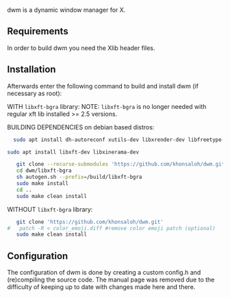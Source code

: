 dwm is a dynamic window manager for X.

Requirements
------------
In order to build dwm you need the Xlib header files.

Installation
------------
Afterwards enter the following command to build and install dwm (if
necessary as root):

WITH `libxft-bgra` library:
NOTE: `libxft-bgra` is no longer needed with regular xft lib installed >= 2.5 versions.

BUILDING DEPENDENCIES
on debian based distros:
```sh
  sudo apt install dh-autoreconf xutils-dev libxrender-dev libfreetype-dev libfontconfig-dev
```

```sh
sudo apt install libxft-dev libxinerama-dev
```

```sh
   git clone --recurse-submodules 'https://github.com/khonsaloh/dwm.git'
   cd dwm/libxft-bgra
   sh autogen.sh --prefix=/build/libxft-bgra
   sudo make install
   cd ..
   sudo make clean install
```

WITHOUT `libxft-bgra` library:
```sh
   git clone 'https://github.com/khonsaloh/dwm.git'
#   patch -R < color_emoji.diff #remove color emoji patch (optional)
   sudo make clean install
```

Configuration
-------------
The configuration of dwm is done by creating a custom config.h
and (re)compiling the source code.
The manual page was removed due to the difficulty of keeping up to date with changes made here and there.

